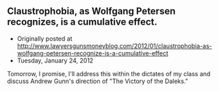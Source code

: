 ## Claustrophobia, as Wolfgang Petersen recognizes, is a cumulative effect.

 * Originally posted at http://www.lawyersgunsmoneyblog.com/2012/01/claustrophobia-as-wolfgang-petersen-recognize-is-a-cumulative-effect
 * Tuesday, January 24, 2012

Tomorrow, I promise, I'll address this within the dictates of my class and discuss Andrew Gunn's direction of "The Victory of the Daleks."